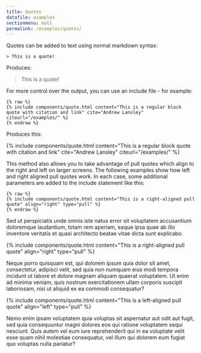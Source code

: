 ```yaml
---
title: Quotes
datafile: examples
sectionmenu: null
permalink: /examples/quotes/
---
```


Quotes can be added to text using normal markdown syntax:
```
> This is a quote!
```
Produces:

> This is a quote!

For more control over the output, you can use an include file - for example:
```
{% raw %}
{% include components/quote.html content="This is a regular block quote with citation and link" cite="Andrew Lansley" citeurl="/examples/" %}
{% endraw %}
```
Produces this:

{% include components/quote.html content="This is a regular block quote with citation and link" cite="Andrew Lansley" citeurl="/examples/" %}

This method also allows you to take advantage of pull quotes which align to the right and left on larger screens. The following examples show how left and right aligned pull quotes work. In each case, some additional parameters are added to the include statement like this:
```
{% raw %}
{% include components/quote.html content="This is a right-aligned pull quote" align="right" type="pull" %}
{% endraw %}
```
Sed ut perspiciatis unde omnis iste natus error sit voluptatem accusantium doloremque laudantium, totam rem aperiam, eaque ipsa quae ab illo inventore veritatis et quasi architecto beatae vitae dicta sunt explicabo.  

{% include components/quote.html content="This is a right-aligned pull quote" align="right" type="pull" %}

Neque porro quisquam est, qui dolorem ipsum quia dolor sit amet, consectetur, adipisci velit, sed quia non numquam eius modi tempora incidunt ut labore et dolore magnam aliquam quaerat voluptatem. Ut enim ad minima veniam, quis nostrum exercitationem ullam corporis suscipit laboriosam, nisi ut aliquid ex ea commodi consequatur? 

{% include components/quote.html content="This is a left-aligned pull quote" align="left" type="pull" %}

Nemo enim ipsam voluptatem quia voluptas sit aspernatur aut odit aut fugit, sed quia consequuntur magni dolores eos qui ratione voluptatem sequi nesciunt. Quis autem vel eum iure reprehenderit qui in ea voluptate velit esse quam nihil molestiae consequatur, vel illum qui dolorem eum fugiat quo voluptas nulla pariatur?
